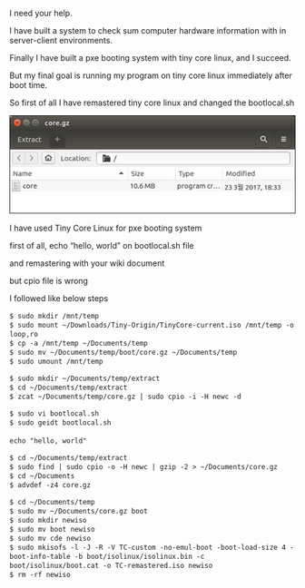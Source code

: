 
I need your help.

I have built a system to check sum computer hardware information with in server-client environments.

Finally I have built a pxe booting system with tiny core linux, and I succeed.

But my final goal is running my program on tiny core linux immediately after boot time.

So first of all I have remastered tiny core linux and changed the bootlocal.sh 

![Tiny Core Remastering Error](../assets/TinyCore/tiny-cpio-error.png)

I have used Tiny Core Linux for pxe booting system

first of all, echo “hello, world” on bootlocal.sh file

and remastering with your wiki document

but cpio file is wrong

I followed like below steps

```
$ sudo mkdir /mnt/temp
$ sudo mount ~/Downloads/Tiny-Origin/TinyCore-current.iso /mnt/temp -o loop,ro
$ cp -a /mnt/temp ~/Documents/temp
$ sudo mv ~/Documents/temp/boot/core.gz ~/Documents/temp
$ sudo umount /mnt/temp
```

```
$ sudo mkdir ~/Documents/temp/extract
$ cd ~/Documents/temp/extract
$ zcat ~/Documents/temp/core.gz | sudo cpio -i -H newc -d
```

```
$ sudo vi bootlocal.sh
$ sudo geidt bootlocal.sh

echo "hello, world"
```

```
$ cd ~/Documents/temp/extract
$ sudo find | sudo cpio -o -H newc | gzip -2 > ~/Documents/core.gz
$ cd ~/Documents
$ advdef -z4 core.gz
```

```
$ cd ~/Documents/temp
$ sudo mv ~/Documents/core.gz boot
$ sudo mkdir newiso
$ sudo mv boot newiso
$ sudo mv cde newiso
$ sudo mkisofs -l -J -R -V TC-custom -no-emul-boot -boot-load-size 4 -boot-info-table -b boot/isolinux/isolinux.bin -c boot/isolinux/boot.cat -o TC-remastered.iso newiso
$ rm -rf newiso
```
